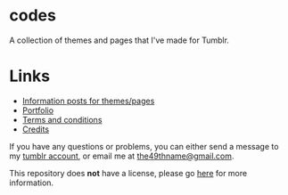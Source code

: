 # codes
A collection of themes and pages that I've made for Tumblr.

<h1>Links</h1>

<ul>
  <li><a href="//the49thname.tumblr.com/tagged/ro.html">Information posts for themes/pages</a></li>
  <li><a href="//the49ththeme.tumblr.com/codes">Portfolio</a></li>
  <li><a href="//the49ththeme.tumblr.com/rules">Terms and conditions</a></li>
  <li><a href="//the49ththeme.tumblr.com/credits">Credits</a></li>
</ul>

If you have any questions or problems, you can either send a message to my <a href="//the49thname.tumblr.com/ask">tumblr account</a>, or email me at the49thname@gmail.com.

This repository does <b>not</b> have a license, please go <a href="//choosealicense.com/no-permission/">here</a> for more information.
